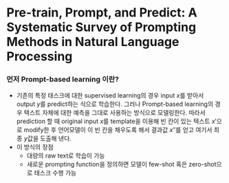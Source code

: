 # Pre-train, Prompt, and Predict: A Systematic Survey of Prompting Methods in Natural Language Processing

### 먼저 Prompt-based learning 이란?
* 기존의 특정 태스크에 대한 supervised learning의 경우 input $x$를 받아서 output $y$를 predict하는 식으로 학습한다. 그러나 Prompt-based learning의 경우 텍스트 자체에 대한 예측을 그대로 사용하는 방식으로 모델링한다. 따라서 prediction 할 때 original input $x$를 template을 이용해 빈 칸이 있는 텍스트 $x'$으로 modify한 후 언어모델이 이 빈 칸을 채우도록 해서 결과값 $x''$를 얻고 여기서 최종 $y$값을 도출해 낸다.
* 이 방식의 장점
  - 대량의 raw text로 학습이 가능
  - 새로운 prompting function을 정의하면 모델이 few-shot 혹은 zero-shot으로 태스크 수행 가능
